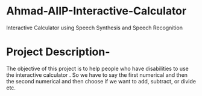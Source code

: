 # Ahmad-AIIP-Interactive-Calculator
Interactive Calculator using Speech Synthesis and Speech Recognition 

# Project Description- 
The objective of this project is to help people who have disabilities to use the interactive calculator . So we have to say the first numerical and then the second numerical and then choose if we want to add, subtract, or divide etc.

